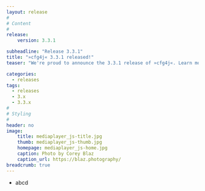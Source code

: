 ```yaml
---
layout: release
#
# Content
#
release:
    version: 3.3.1

subheadline: "Release 3.3.1"
title: "»cfg4j« 3.3.1 released!"
teaser: "We're proud to announce the 3.3.1 release of »cfg4j«. Learn more about new features in this article."

categories:
  - releases
tags:
  - releases
  - 3.x
  - 3.3.x
#
# Styling
#
header: no
image:
    title: mediaplayer_js-title.jpg
    thumb: mediaplayer_js-thumb.jpg
    homepage: mediaplayer_js-home.jpg
    caption: Photo by Corey Blaz
    caption_url: https://blaz.photography/
breadcrumb: true
---
```


* abcd